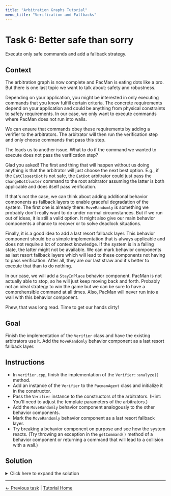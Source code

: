 ```yaml
---
title: "Arbitration Graphs Tutorial"
menu_title: "Verification and Fallbacks"
---
```


# Task 6: Better safe than sorry

Execute only safe commands and add a fallback strategy.

## Context

The arbitration graph is now complete and PacMan is eating dots like a pro.
But there is one last topic we want to talk about: safety and robustness.

Depending on your application, you might be interested in only executing commands that you know fulfill certain criteria.
The concrete requirements depend on your application and could be anything from physical constraints to safety requirements.
In our case, we only want to execute commands where PacMan does not run into walls.

We can ensure that commands obey these requirements by adding a verifier to the arbitrators.
The arbitrator will then run the verification step and only choose commands that pass this step.

The leads us to another issue.
What to do if the command we wanted to execute does not pass the verification step?

Glad you asked!
The first and thing that will happen without us doing anything is that the arbitrator will just choose the next best option.
E.g., if the `EatClosestDot` is not safe, the `EatDot` arbitrator could just pass the `ChangeDotCluster` command to the root arbitrator
  assuming the latter is both applicable and does itself pass verification.

If that's not the case, we can think about adding additional behavior components as fallback layers to enable graceful degradation of the system.
The first one is already there: `MoveRandomly` is something we probably don't really want to do under normal circumstances.
But if we run out of ideas, it is still a valid option.
It might also give our main behavior components a chance to recover or to solve deadlock situations.

Finally, it is a good idea to add a last resort fallback layer.
This behavior component should be a simple implementation that is always applicable and does not require a lot of context knowledge.
If the system is in a failing state, the latter might not be available.
We can mark behavior components as last resort fallback layers which will lead to these components not having to pass verification.
After all, they are our last straw and it's better to execute that than to do nothing.

In our case, we will add a `StayInPlace` behavior component.
PacMan is not actually able to stop, so he will just keep moving back and forth.
Probably not an ideal strategy to win the game but we can be sure to have a comprehensible command at all times.
Also, PacMan will never run into a wall with this behavior component.

Phew, that was long read. Time to get our hands dirty!


## Goal

Finish the implementation of the `Verifier` class and have the existing arbitrators use it.
Add the `MoveRandomly` behavior component as a last resort fallback layer.

## Instructions

- In `verifier.cpp`, finish the implementation of the `Verifier::analyze()` method.
- Add an instance of the `Verifier` to the `PacmanAgent` class and initialize it in the constructor.
- Pass the `Verifier` instance to the constructors of the arbitrators.
  (Hint: You'll need to adjust the template parameters of the arbitrators.)
- Add the `MoveRandomly` behavior component analogously to the other behavior components.
- Mark the `MoveRandomly` behavior component as a last resort fallback layer.
- Try breaking a behavior component on purpose and see how the system reacts.
  (Try throwing an exception in the `getCommand()` method of a behavior component or returning a command that will lead to a collision with a wall.)

## Solution

<details>
<summary>Click here to expand the solution</summary>

In the `Verifier::analyze()` method (in `include/demo/verifier.hpp`), we simply check if the command would lead to an invalid position:
```cpp
VerificationResult analyze(const Time /*time*/, const Command& command) const {
    Move nextMove = Move{command.path.front()};
    Position nextPosition = environmentModel_->pacmanPosition() + nextMove.deltaPosition;

    // The command is considered safe if the next position is in bounds and not a wall
    if (environmentModel_->isPassableCell(nextPosition)) {
        return VerificationResult{true};
    }

    return VerificationResult{false};
}
```

Include the verifier header you just implemented, in `include/demo/pacman_agent.hpp`.
Also, include `stay_in_place_behavior.hpp`.
```cpp
#include "stay_in_place_behavior.hpp"
#include "verifier.hpp"
```

Adjust the template parameters in the alias definitions to contain the verifier types:
```cpp
public:
    using CostArbitrator = arbitration_graphs::CostArbitrator<Command, Command, Verifier, VerificationResult>;
    using PriorityArbitrator = arbitration_graphs::PriorityArbitrator<Command, Command, Verifier, VerificationResult>;
```

Add the verifier and the fallback behavior component as members of the `PacmanAgent` class:
```cpp
private:
    StayInPlaceBehavior::Ptr stayInPlaceBehavior_;

    Verifier verifier_;
```

In the constructor of the `PacmanAgent` class, initialize the verifier and the `StayInPlace` behavior component.
Make sure to also pass the verifier to the arbitrator constructors:
```cpp
    explicit PacmanAgent(const entt::Game& game)
            : parameters_{},
              environmentModel_{std::make_shared<EnvironmentModel>(game)},
              verifier_{environmentModel_} // We can initialize the verifier in the member initializer list {

        avoidGhostBehavior_ = std::make_shared<AvoidGhostBehavior>(environmentModel_, parameters_.avoidGhostBehavior);
        changeDotClusterBehavior_ = std::make_shared<ChangeDotClusterBehavior>(environmentModel_);
        chaseGhostBehavior_ = std::make_shared<ChaseGhostBehavior>(environmentModel_, parameters_.chaseGhostBehavior);
        eatClosestDotBehavior_ = std::make_shared<EatClosestDotBehavior>(environmentModel_);
        moveRandomlyBehavior_ = std::make_shared<MoveRandomlyBehavior>(parameters_.moveRandomlyBehavior);
        // Initialize the StayInPlace behavior component
        stayInPlaceBehavior_ = std::make_shared<StayInPlaceBehavior>(environmentModel_);

        // Pass the verifier instance to the cost arbitrator
        eatDotsArbitrator_ = std::make_shared<CostArbitrator>("EatDots", verifier_);
        costEstimator_ = std::make_shared<CostEstimator>(environmentModel_, parameters_.costEstimator);
        eatDotsArbitrator_->addOption(
            changeDotClusterBehavior_, CostArbitrator::Option::Flags::INTERRUPTABLE, costEstimator_);
        eatDotsArbitrator_->addOption(
            eatClosestDotBehavior_, CostArbitrator::Option::Flags::INTERRUPTABLE, costEstimator_);

        // Pass the verifier instance to the priority arbitrator
        rootArbitrator_ = std::make_shared<PriorityArbitrator>("Pacman", verifier_);
        rootArbitrator_->addOption(chaseGhostBehavior_, PriorityArbitrator::Option::Flags::INTERRUPTABLE);
        rootArbitrator_->addOption(avoidGhostBehavior_, PriorityArbitrator::Option::Flags::INTERRUPTABLE);
        rootArbitrator_->addOption(eatDotsArbitrator_, PriorityArbitrator::Option::Flags::INTERRUPTABLE);
        rootArbitrator_->addOption(moveRandomlyBehavior_, PriorityArbitrator::Option::Flags::INTERRUPTABLE);
        // Add the StayInPlace behavior component. Mark it as a last resort fallback layer using the FALLBACK flag.
        rootArbitrator_->addOption(stayInPlaceBehavior_,
                                   PriorityArbitrator::Option::Flags::INTERRUPTABLE |
                                       PriorityArbitrator::Option::FALLBACK);
    }
```
</details>


---
[← Previous task](5_cost_arbitration.md)
|
[Tutorial Home](../Tutorial.md)
